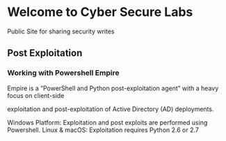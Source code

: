 # Welcome to Cyber Secure Labs
Public Site for sharing security writes




## Post Exploitation 



### Working with Powershell Empire 

Empire is a “PowerShell and Python post-exploitation agent” with a heavy focus on client-side

exploitation and post-exploitation of Active Directory (AD) deployments.

Windows Platform: Exploitation and post exploits are performed using Powershell.
Linux & macOS: Exploitation requires Python 2.6 or 2.7


